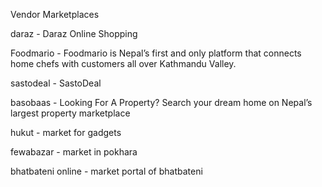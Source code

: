 Vendor Marketplaces

daraz - Daraz Online Shopping

Foodmario - Foodmario is Nepal’s first and only platform that connects home chefs with customers all over Kathmandu Valley.

sastodeal - SastoDeal

basobaas - Looking For A Property? Search your dream home on Nepal’s largest property marketplace

hukut - market for gadgets

fewabazar - market in pokhara

bhatbateni online - market portal of bhatbateni
